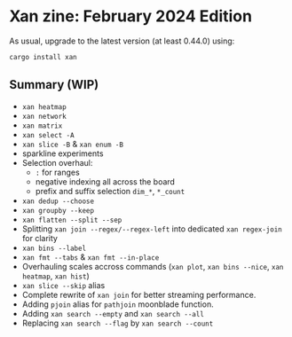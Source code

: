 # Xan zine: February 2024 Edition

As usual, upgrade to the latest version (at least 0.44.0) using:

```bash
cargo install xan
```

## Summary (WIP)

- `xan heatmap`
- `xan network`
- `xan matrix`
- `xan select -A`
- `xan slice -B` & `xan enum -B`
- sparkline experiments
- Selection overhaul:
  * `:` for ranges
  * negative indexing all across the board
  * prefix and suffix selection `dim_*`, `*_count`
- `xan dedup --choose`
- `xan groupby --keep`
- `xan flatten --split --sep`
- Splitting `xan join --regex/--regex-left` into dedicated `xan regex-join` for clarity
- `xan bins --label`
- `xan fmt --tabs` & `xan fmt --in-place`
- Overhauling scales accross commands (`xan plot`, `xan bins --nice`, `xan heatmap`, `xan hist`)
- `xan slice --skip` alias
- Complete rewrite of `xan join` for better streaming performance.
- Adding `pjoin` alias for `pathjoin` moonblade function.
- Adding `xan search --empty` and `xan search --all`
- Replacing `xan search --flag` by `xan search --count`